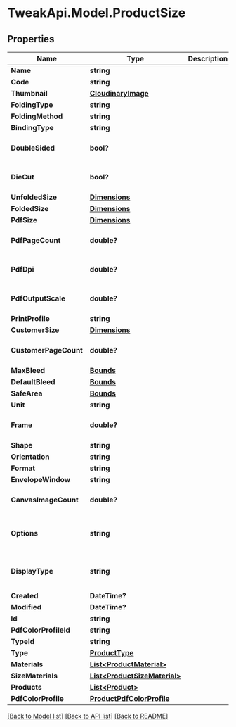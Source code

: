 # TweakApi.Model.ProductSize
## Properties

Name | Type | Description | Notes
------------ | ------------- | ------------- | -------------
**Name** | **string** |  | 
**Code** | **string** |  | 
**Thumbnail** | [**CloudinaryImage**](CloudinaryImage.md) |  | [optional] 
**FoldingType** | **string** |  | [optional] 
**FoldingMethod** | **string** |  | [optional] 
**BindingType** | **string** |  | [optional] 
**DoubleSided** | **bool?** |  | [optional] [default to false]
**DieCut** | **bool?** |  | [optional] [default to false]
**UnfoldedSize** | [**Dimensions**](Dimensions.md) |  | [optional] 
**FoldedSize** | [**Dimensions**](Dimensions.md) |  | [optional] 
**PdfSize** | [**Dimensions**](Dimensions.md) |  | [optional] 
**PdfPageCount** | **double?** |  | [optional] [default to 1.0]
**PdfDpi** | **double?** |  | [optional] [default to 300.0]
**PdfOutputScale** | **double?** |  | [optional] [default to 100.0]
**PrintProfile** | **string** |  | [optional] 
**CustomerSize** | [**Dimensions**](Dimensions.md) |  | [optional] 
**CustomerPageCount** | **double?** |  | [optional] [default to 1.0]
**MaxBleed** | [**Bounds**](Bounds.md) |  | [optional] 
**DefaultBleed** | [**Bounds**](Bounds.md) |  | [optional] 
**SafeArea** | [**Bounds**](Bounds.md) |  | [optional] 
**Unit** | **string** |  | [optional] 
**Frame** | **double?** |  | [optional] [default to 0.0]
**Shape** | **string** |  | [optional] 
**Orientation** | **string** |  | [optional] 
**Format** | **string** |  | 
**EnvelopeWindow** | **string** |  | [optional] 
**CanvasImageCount** | **double?** |  | [optional] [default to 0.0]
**Options** | **string** |  | [optional] [default to "none"]
**DisplayType** | **string** |  | [optional] [default to "none"]
**Created** | **DateTime?** |  | [optional] 
**Modified** | **DateTime?** |  | [optional] 
**Id** | **string** |  | [optional] 
**PdfColorProfileId** | **string** |  | [optional] 
**TypeId** | **string** |  | [optional] 
**Type** | [**ProductType**](ProductType.md) |  | [optional] 
**Materials** | [**List&lt;ProductMaterial&gt;**](ProductMaterial.md) |  | [optional] 
**SizeMaterials** | [**List&lt;ProductSizeMaterial&gt;**](ProductSizeMaterial.md) |  | [optional] 
**Products** | [**List&lt;Product&gt;**](Product.md) |  | [optional] 
**PdfColorProfile** | [**ProductPdfColorProfile**](ProductPdfColorProfile.md) |  | [optional] 

[[Back to Model list]](../README.md#documentation-for-models) [[Back to API list]](../README.md#documentation-for-api-endpoints) [[Back to README]](../README.md)

